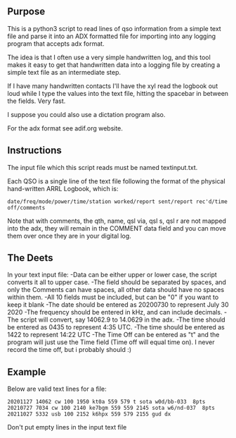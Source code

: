 ## Purpose 

   This is a python3 script to read lines of qso information from a simple text file and parse it into an ADX formatted file for importing into any logging program that accepts adx format.

   The idea is that I often use a very simple handwritten log, and this tool makes it easy to get that handwritten data into a logging file by creating a simple text file as an intermediate step.

   If I have many handwritten contacts I'll have the xyl read the logbook out loud while I type the values into the text file, hitting the spacebar in between the fields. Very fast. 

   I suppose you could also use a dictation program also.

   For the adx format see adif.org website.
   
## Instructions

   The input file which this script reads must be named textinput.txt.

   Each QSO is a single line of the text file following the format of the physical hand-written ARRL Logbook, which is: 

`date/freq/mode/power/time/station worked/report sent/report rec'd/time off/comments`

   Note that with comments, the qth, name, qsl via, qsl s, qsl r are not mapped into the adx, they will remain in the COMMENT data field and you can move them over once they are in your digital log.

## The Deets

   In your text input file:
   -Data can be either upper or lower case, the script converts it all to upper case.
   -The field should be separated by spaces, and only the Comments can have spaces, all other data should have no spaces within them.
   -All 10 fields must be included, but can be "0" if you want to keep it blank
   -The date should be entered as 20200730 to represent July 30 2020
   -The frequency should be entered in kHz, and can include decimals.
   -The script will convert, say 14062.9 to 14.0629 in the adx.
   -The time should be entered as 0435 to represent 4:35 UTC.
   -The time should be entered as 1422 to represent 14:22 UTC
   -The Time Off can be entered as "t" and the program will just use the Time field (Time off will equal time on). I never record the time off, but i probably should :)
   
## Example

   Below are valid text lines for a file:

`20201127 14062 cw 100 1950 kt0a 559 579 t sota w0d/bb-033  8pts`
`20210727 7034 cw 100 2140 ke7bgm 559 559 2145 sota w6/nd-037  8pts` 
`20211027 5332 usb 100 2152 k6hpx 559 579 2155 gud dx`

   Don't put empty lines in the input text file

